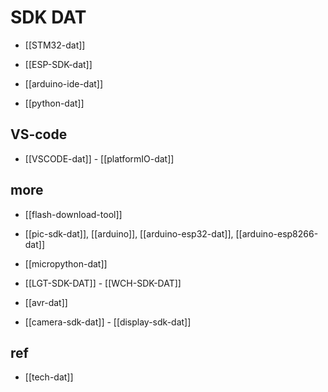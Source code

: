 
# SDK DAT

- [[STM32-dat]]

- [[ESP-SDK-dat]]

- [[arduino-ide-dat]]

- [[python-dat]]

## VS-code

- [[VSCODE-dat]] - [[platformIO-dat]]



## more 

- [[flash-download-tool]]




- [[pic-sdk-dat]], [[arduino]], [[arduino-esp32-dat]], [[arduino-esp8266-dat]]

- [[micropython-dat]]


- [[LGT-SDK-DAT]] - [[WCH-SDK-DAT]]

- [[avr-dat]]

- [[camera-sdk-dat]] - [[display-sdk-dat]]


## ref 

- [[tech-dat]]